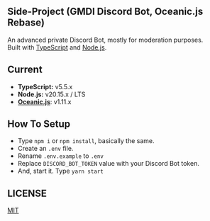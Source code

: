 ## Side-Project (GMDI Discord Bot, Oceanic.js Rebase)
An advanced private Discord Bot, mostly for moderation purposes. <br>
Built with [TypeScript](https://www.typescriptlang.org/) and [Node.js](https://nodejs.org).

## Current
- **TypeScript:** v5.5.x
- **Node.js:** v20.15.x / LTS
- [**Oceanic.js**](https://npmjs.com/package/oceanic.js): v1.11.x

## How To Setup
- Type `npm i` or `npm install`, basically the same.
- Create an `.env` file.
- Rename `.env.example` to `.env`
- Replace `DISCORD_BOT_TOKEN` value with your Discord Bot token.
- And, start it. Type `yarn start`

## LICENSE
[MIT](LICENSE)